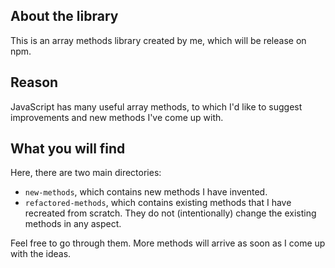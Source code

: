 ## About the library
This is an array methods library created by me, which will be release on npm.

## Reason 
JavaScript has many useful array methods, to which I'd like to suggest improvements and new methods I've come up with.

## What you will find
Here, there are two main directories:

- ``new-methods``, which contains new methods I have invented.
- ``refactored-methods``, which contains existing methods that I have recreated from scratch. They do not (intentionally) change the existing methods in any aspect.

Feel free to go through them. More methods will arrive as soon as I come up with the ideas.
